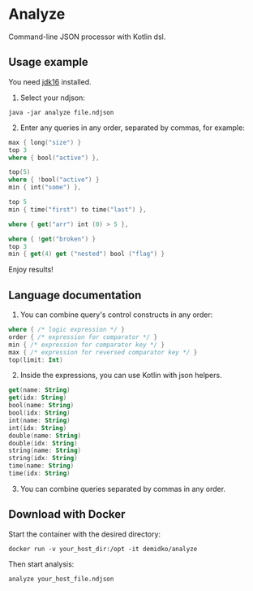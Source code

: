# Analyze

Command-line JSON processor with Kotlin dsl.

## Usage example

You need [jdk16](https://www.oracle.com/java/technologies/javase-jdk16-downloads.html) installed.

1. Select your ndjson:

```shell
java -jar analyze file.ndjson
```

2. Enter any queries in any order, separated by commas, for example:

```kotlin
max { long("size") }
top 3
where { bool("active") },

top(5)
where { !bool("active") }
min { int("some") },

top 5
min { time("first") to time("last") },

where { get("arr") int (0) > 5 },

where { !get("broken") }
top 3
min { get(4) get ("nested") bool ("flag") }
```

Enjoy results!

## Language documentation

1. You can combine query's control constructs in any order:

```kotlin
where { /* logic expression */ }
order { /* expression for comparator */ }
min { /* expression for comparator key */ }
max { /* expression for reversed comparator key */ }
top(limit: Int)
```

2. Inside the expressions, you can use Kotlin with json helpers.

```kotlin
get(name: String)
get(idx: String)
bool(name: String)
bool(idx: String)
int(name: String)
int(idx: String)
double(name: String)
double(idx: String)
string(name: String)
string(idx: String)
time(name: String)
time(idx: String)
```

3. You can combine queries separated by commas in any order.

## Download with Docker

Start the container with the desired directory:

```shell
docker run -v your_host_dir:/opt -it demidko/analyze
```

Then start analysis:

```shell
analyze your_host_file.ndjson
```



